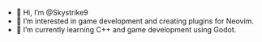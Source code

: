 - 👋 Hi, I’m @Skystrike9
- 👀 I’m interested in game development and creating plugins for Neovim.
- 🌱 I’m currently learning C++ and game development using Godot.

<!---
allthingslinux/allthingslinux is a ✨ special ✨ repository because its `README.md` (this file) appears on your GitHub profile.
You can click the Preview link to take a look at your changes.
--->
